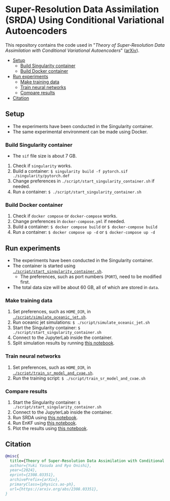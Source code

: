 #  Super-Resolution Data Assimilation (SRDA) Using Conditional Variational Autoencoders <!-- omit in toc -->

This repository contains the code used in "*Theory of Super-Resolution Data Assimilation with Conditional Variational Autoencoders*" ([arXiv](https://arxiv.org/abs/2308.03351)).

- [Setup](#setup)
  - [Build Singularity container](#build-singularity-container)
  - [Build Docker container](#build-docker-container)
- [Run experiments](#run-experiments)
  - [Make training data](#make-training-data)
  - [Train neural networks](#train-neural-networks)
  - [Compare results](#compare-results)
- [Citation](#citation)

## Setup

- The experiments have been conducted in the Singularity container.
- The same experimental environment can be made using Docker.

### Build Singularity container

- The `sif` file size is about 7 GB.

1. Check if `singularity` works.
2. Build a container: `$ singularity build -f pytorch.sif ./singularity/pytorch.def`
3. Change preferences in `./script/start_singularity_container.sh` if needed.
4. Run a container: `$ ./script/start_singularity_container.sh`

### Build Docker container

1. Check if `docker compose` or `docker-compose` works.
2. Change preferences in `docker-compose.yml` if needed.
3. Build a container: `$ docker compose build` or `$ docker-compose build`
4. Run a container: `$ docker compose up -d` or `$ docker-compose up -d`

## Run experiments

- The experiments have been conducted in the Singularity container.
- The container is started using [`./script/start_singularity_container.sh`](./script/start_singularity_container.sh).
  - The preferences, such as port numbers (`PORT`), need to be modified first.
- The total data size will be about 60 GB, all of which are stored in `data`.

### Make training data

1. Set preferences, such as `HOME_DIR`, in [`./script/simulate_oceanic_jet.sh`](./script/simulate_oceanic_jet.sh).
2. Run oceanic jet simulations: `$ ./script/simulate_oceanic_jet.sh`
3. Start the Singularity container: `$ ./script/start_singularity_container.sh`
4. Connect to the JupyterLab inside the container.
5. Split simulation results by running [this notebook](./pytorch/notebook/split_jet_simulation_results.ipynb).

### Train neural networks

1. Set preferences, such as `HOME_DIR`, in [`./script/train_sr_model_and_cvae.sh`](./script/train_sr_model_and_cvae.sh).
2. Run the training script: `$ ./script/train_sr_model_and_cvae.sh`

### Compare results

1. Start the Singularity container: `$ ./script/start_singularity_container.sh`
2. Connect to the JupyterLab inside the container.
3. Run SRDA using [this notebook](./pytorch/notebook/run_srda.ipynb).
4. Run EnKF using [this notebook](./pytorch/notebook/run_enkf.ipynb).
5. Plot the results using [this notebook](./pytorch/notebook/plot_results.ipynb).

## Citation

```bibtex
@misc{
  title={Theory of Super-Resolution Data Assimilation with Conditional Variational Autoencoders}, 
  author={Yuki Yasuda and Ryo Onishi},
  year={2024},
  eprint={2308.03351},
  archivePrefix={arXiv},
  primaryClass={physics.ao-ph},
  url={https://arxiv.org/abs/2308.03351}, 
}
```
